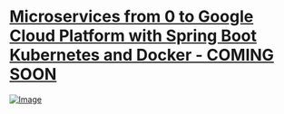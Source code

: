 # [Microservices from 0 to Google Cloud Platform with Spring Boot Kubernetes and Docker - COMING SOON](https://www.udemy.com/course/draft/3881188/?instructorPreviewMode=guest)

[![Image](https://raw.githubusercontent.com/leandrocgsi/erudio-microservices/main/images/course_cover.png "Microservices from 0 to Google Cloud Platform with Spring Boot Kubernetes and Docker")](https://www.udemy.com/course/draft/3881188/?instructorPreviewMode=guest)
